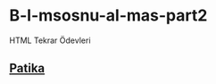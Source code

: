 # B-l-msosnu-al-mas-part2
HTML Tekrar Ödevleri
<h2> <a href="https://app.patika.dev">Patika</a> </h2>